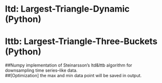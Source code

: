 # ltd: Largest-Triangle-Dynamic (Python)
# lttb: Largest-Triangle-Three-Buckets (Python)
##Numpy implementation of Steinarsson’s ltd&lttb algorithm for downsampling time series–like data.   
##[Optimization] the max and min data point will be saved in output.
